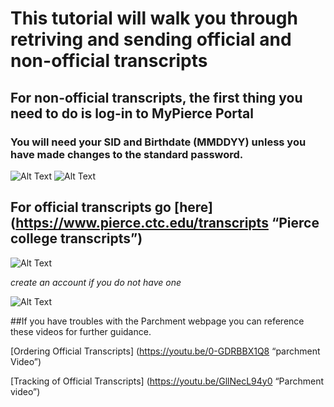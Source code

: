 # This tutorial will walk you through retriving and sending official and non-official transcripts

## For non-official transcripts, the first thing you need to do is log-in to MyPierce Portal
### You will need your SID and Birthdate (MMDDYY) unless you have made changes to the standard password.

![Alt Text](https://j.gifs.com/K1BDRx.gif)
![Alt Text](https://j.gifs.com/K1BDlY.gif)

## For official transcripts go [here](https://www.pierce.ctc.edu/transcripts “Pierce college transcripts”)

![Alt Text](https://j.gifs.com/QnmM80.gif)

*create an account if you do not have one*

![Alt Text](https://j.gifs.com/WLvVyJ.gif)

##If you have troubles with the Parchment webpage you can reference these videos for further guidance.

[Ordering Official Transcripts] (https://youtu.be/0-GDRBBX1Q8 “parchment Video”)

[Tracking of Official Transcripts] (https://youtu.be/GllNecL94y0 “Parchment video”)
